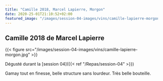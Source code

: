 ```yaml
---
title: "Camille 2018, Marcel Lapierre, Morgon"
date: 2020-25-01T21:10:52+02:00
featured_image: "/images/session-04-images/vins/camille-lapierre-morgon.jpg"
---
```


Camille 2018 de Marcel Lapierre
---------------------------

{{< figure src="/images/session-04-images/vins/camille-lapierre-morgon.jpg" >}}

Dégusté durant la [session 04]({{< ref "/Repas/session-04" >}})

Gamay tout en finesse, belle structure sans lourdeur. Très belle bouteille.
